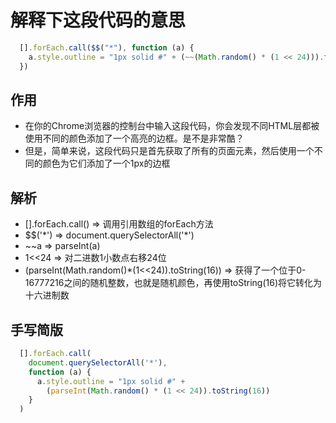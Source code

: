 # 解释下这段代码的意思

```js
  [].forEach.call($$("*"), function (a) {
    a.style.outline = "1px solid #" + (~~(Math.random() * (1 << 24))).toString(16)
  })
```

## 作用

- 在你的Chrome浏览器的控制台中输入这段代码，你会发现不同HTML层都被使用不同的颜色添加了一个高亮的边框。是不是非常酷？
- 但是，简单来说，这段代码只是首先获取了所有的页面元素，然后使用一个不同的颜色为它们添加了一个1px的边框

## 解析

- [].forEach.call() => 调用引用数组的forEach方法
- $$('*') => document.querySelectorAll('\*')
- ~~a => parseInt(a)
- 1<<24 => 对二进数1小数点右移24位
- (parseInt(Math.random()*(1<<24)).toString(16)) => 获得了一个位于0-16777216之间的随机整数，也就是随机颜色，再使用toString(16)将它转化为十六进制数

## 手写简版

```js
  [].forEach.call(
    document.querySelectorAll('*'),
    function (a) {
      a.style.outline = "1px solid #" +
        (parseInt(Math.random() * (1 << 24)).toString(16))
    }
  )
```